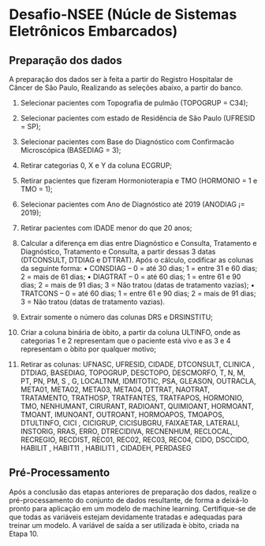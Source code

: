 # Desafio-NSEE (Núcle de Sistemas Eletrônicos Embarcados) 
## Preparação dos dados 
A preparação dos dados ser ́a feita a partir do Registro Hospitalar de Câncer de São Paulo,
Realizando as seleções abaixo, a partir do banco.

1. Selecionar pacientes com Topografia de pulmão (TOPOGRUP = C34);

2. Selecionar pacientes com estado de Residência de São Paulo (UFRESID = SP);

3. Selecionar pacientes com Base do Diagnóstico com Confirmacão Microscópica (BASEDIAG = 3);

4. Retirar categorias 0, X e Y da coluna ECGRUP;

5. Retirar pacientes que fizeram Hormonioterapia e TMO (HORMONIO = 1 e TMO = 1);

6. Selecionar pacientes com Ano de Diagnóstico até 2019 (ANODIAG ¡= 2019);

7. Retirar pacientes com IDADE menor do que 20 anos;

8. Calcular a diferença em dias entre Diagnóstico e Consulta, Tratamento e Diagnóstico,
Tratamento e Consulta, a partir dessas 3 datas (DTCONSULT, DTDIAG e DTTRAT).
Após o cálculo, codificar as colunas da seguinte forma:
• CONSDIAG – 0 = até 30 dias; 1 = entre 31 e 60 dias; 2 = mais de 61 dias;
• DIAGTRAT – 0 = até 60 dias; 1 = entre 61 e 90 dias; 2 = mais de 91 dias; 3 = Não tratou (datas de tratamento vazias);
• TRATCONS – 0 = até 60 dias; 1 = entre 61 e 90 dias; 2 = mais de 91 dias; 3 = Não tratou (datas de tratamento vazias).

9. Extrair somente o número das colunas DRS e DRSINSTITU;

10. Criar a coluna binária de ́obito, a partir da coluna ULTINFO, onde as categorias 1 e 2 representam que o paciente está vivo e as 3 e 4 representam o  ́obito por qualquer motivo;

11. Retirar as colunas:
UFNASC, UFRESID, CIDADE, DTCONSULT, CLINICA , DTDIAG,
BASEDIAG, TOPOGRUP, DESCTOPO, DESCMORFO, T, N, M, PT, PN,
PM, S , G, LOCALTNM, IDMITOTIC, PSA, GLEASON, OUTRACLA,
META01, META02, META03, META04, DTTRAT, NAOTRAT,
TRATAMENTO, TRATHOSP, TRATFANTES, TRATFAPOS, HORMONIO,
TMO, NENHUMANT, CIRURANT, RADIOANT, QUIMIOANT, HORMOANT,
TMOANT, IMUNOANT, OUTROANT, HORMOAPOS, TMOAPOS, DTULTINFO,
CICI , CICIGRUP, CICISUBGRU, FAIXAETAR, LATERALI, INSTORIG,
RRAS, ERRO, DTRECIDIVA, RECNENHUM, RECLOCAL, RECREGIO,
RECDIST, REC01, REC02, REC03, REC04, CIDO, DSCCIDO,
HABILIT , HABIT11 , HABILIT1 , CIDADEH, PERDASEG

## Pré-Processamento
Após a conclusão das etapas anteriores de preparação dos dados, realize o pré-processamento do conjunto de dados resultante, de forma a deixá-lo pronto para aplicação em um modelo de machine learning. Certifique-se de que todas as variáveis estejam devidamente tratadas e adequadas para treinar um modelo. A variável de saída a ser utilizada ́e ́obito, criada na Etapa 10.
